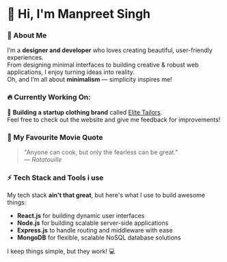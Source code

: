 # 👋 Hi, I'm Manpreet Singh

### 🌟 About Me
I’m a **designer and developer** who loves creating beautiful, user-friendly experiences.  
From designing minimal interfaces to building creative & robust web applications, I enjoy turning ideas into reality.<br/>
Oh, and I’m all about **minimalism** — simplicity inspires me!


### 🔥 **Currently Working On:**  
🚀 **Building a startup clothing brand** called [Elite Tailors](http://elitetailors.in).  
Feel free to check out the website and give me feedback for improvements!

### 🔖 My Favourite Movie Quote
> "Anyone can cook, but only the fearless can be great."  
> — *Ratatouille*


### ⚡ Tech Stack and Tools i use

My tech stack **ain't that great**, but here's what I use to build awesome things:

- **React.js** for building dynamic user interfaces
- **Node.js** for building scalable server-side applications
- **Express.js** to handle routing and middleware with ease
- **MongoDB** for flexible, scalable NoSQL database solutions

I keep things simple, but they work! 💻
